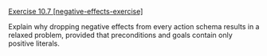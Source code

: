 [Exercise 10.7 \[negative-effects-exercise\]](10-7/)

Explain why dropping negative effects from
every action schema results in a relaxed problem, provided that
preconditions and goals contain only positive literals.
